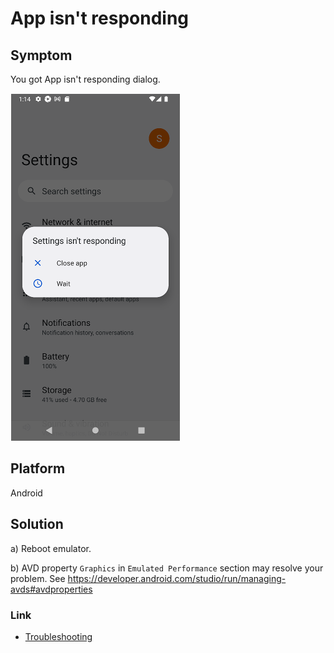 # App isn't responding

## Symptom

You got App isn't responding dialog.

![](../_images/app_isnt_responding.png)

## Platform

Android

## Solution

a) Reboot emulator.

b) AVD property `Graphics` in `Emulated Performance` section may resolve your problem.
See https://developer.android.com/studio/run/managing-avds#avdproperties

### Link

- [Troubleshooting](../troubleshooting.md)

